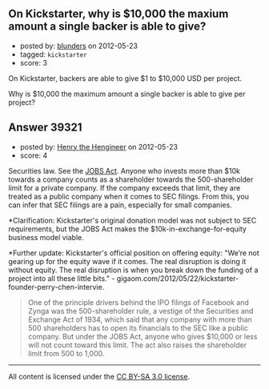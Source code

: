 ## On Kickstarter, why is $10,000 the maxium amount a single backer is able to give?

- posted by: [blunders](https://stackexchange.com/users/-1/4764-blunders) on 2012-05-23
- tagged: `kickstarter`
- score: 3

On Kickstarter, backers are able to give $1 to $10,000 USD per project.

Why is $10,000 the maximum amount a single backer is able to give per project?


## Answer 39321

- posted by: [Henry the Hengineer](https://stackexchange.com/users/-1/1692-henry-the-hengineer) on 2012-05-23
- score: 4

<p>Securities law. See the <a href="http://venturebeat.com/2012/03/08/jobs-act-passes-crowdfunding-bill-startups/" rel="nofollow">JOBS Act</a>.
Anyone who invests more than $10k towards a company counts as a shareholder towards the 500-shareholder limit for a private company. If the company exceeds that limit, they are treated as a public company when it comes to SEC filings. From this, you can infer that SEC filings are a pain, especially for small companies.</p>

<p>*Clarification: Kickstarter's original donation model was not subject to SEC requirements, but the JOBS Act makes the $10k-in-exchange-for-equity business model viable.</p>

<p>*Further update: Kickstarter's official position on offering equity: "We’re not gearing up for the equity wave if it comes. The real disruption is doing it without equity. The real disruption is when you break down the funding of a project into all these little bits." - gigaom.com/2012/05/22/kickstarter-founder-perry-chen-intervie.</p>

<blockquote>
  <p>One of the principle drivers behind the IPO filings of Facebook and Zynga was the 500-shareholder rule, a vestige of the Securities and Exchange Act of 1934, which said that any company with more than 500 shareholders has to open its financials to the SEC like a public company. But under the JOBS Act, anyone who gives $10,000 or less will not count toward this limit. The act also raises the shareholder limit from 500 to 1,000.</p>
</blockquote>




---

All content is licensed under the [CC BY-SA 3.0 license](https://creativecommons.org/licenses/by-sa/3.0/).
